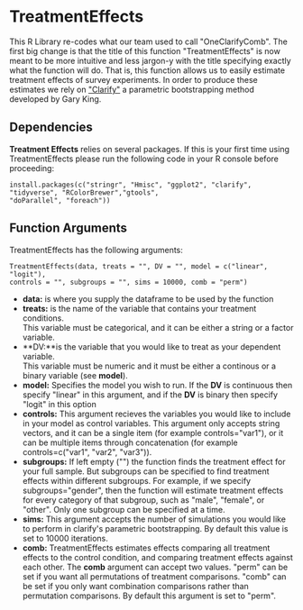 # TreatmentEffects
This R Library re-codes what our team used to call "OneClarifyComb". The first big change 
is that the title of this function "TreatmentEffects" is now meant to be more intuitive and
less jargon-y with the title specifying exactly what the function will do.  That is, this function
allows us to easily estimate treatment effects of survey experiments. In order to produce these
estimates we rely on ["Clarify"](https://gking.harvard.edu/clarify) a parametric bootstrapping method
developed by Gary King. 

## Dependencies

**Treatment Effects** relies on several packages.  If this is your first time using TreatmentEffects
please run the following code in your R console before proceeding:

```
install.packages(c("stringr", "Hmisc", "ggplot2", "clarify", "tidyverse", "RColorBrewer","gtools",
"doParallel", "foreach"))
```

## Function Arguments

TreatmentEffects has the following arguments:

```
TreatmentEffects(data, treats = "", DV = "", model = c("linear", "logit"), 
controls = "", subgroups = "", sims = 10000, comb = "perm") 
```

- **data:** is where you supply the dataframe to be used by the function
- **treats:** is the name of the variable that contains your treatment conditions.  
This variable must be categorical, and it can be either a string or a factor variable.
- **DV:**is the variable that you would like to treat as your dependent variable.  
This variable must be numeric and it must be either a continous or a binary variable (see **model**).
- **model:** Specifies the model you wish to run.  If the **DV** is continuous then specify "linear" in this argument,
and if the **DV** is binary then specify "logit" in this option
- **controls:** This argument recieves the variables you would like to include in your model as control variables.  This argument only accepts string vectors, 
and it can be a single item (for example controls="var1"), or it can be multiple items through concatenation (for example controls=c("var1", "var2", "var3")).
- **subgroups:** If left empty ("") the function finds the treatment effect for your full sample. But subgroups can be specified to find treatment effects within
different subgroups.  For example, if we specify subgroups="gender", then the function will estimate treatment effects for every category of that subgroup, such as "male",
"female", or "other".  Only one subgroup can be specified at a time.
- **sims:** This argument accepts the number of simulations you would like to perform in clarify's parametric bootstrapping. By default this value is set to 10000 iterations.
- **comb:** TreatmentEffects estimates effects comparing all treatment effects to the control condition, and comparing treatment effects against each other.  The **comb**
argument can accept two values. "perm" can be set if you want all permutations of treatment comparisons.  "comb" can be set if you only want combination comparisons
rather than permutation comparisons.  By default this argument is set to "perm".





